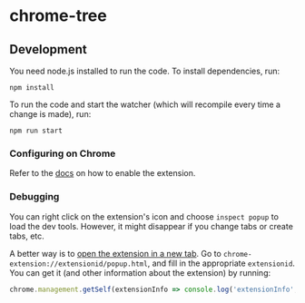 # chrome-tree

## Development

You need node.js installed to run the code.
To install dependencies, run:

```
npm install
```

To run the code and start the watcher (which will recompile every time a change is made), run:

```
npm run start
```

### Configuring on Chrome

Refer to the [docs](https://developer.chrome.com/extensions/getstarted#unpacked) on how to enable the extension.

### Debugging

You can right click on the extension's icon and choose `inspect popup` to load the dev tools.
However, it might disappear if you change tabs or create tabs, etc.

A better way is to [open the extension in a new tab](http://stackoverflow.com/questions/31818610/is-there-any-way-to-keep-developer-tools-open-when-debugging-a-chrome-extension). Go to `chrome-extension://extensionid/popup.html`,
and fill in the appropriate `extensionid`. You can get it (and other information about the extension) by running:

```javascript
chrome.management.getSelf(extensionInfo => console.log('extensionInfo', extensionInfo))
```
